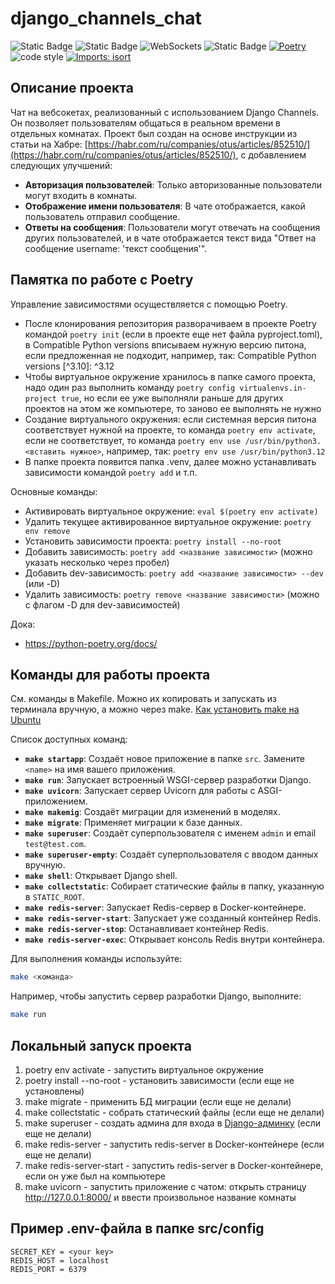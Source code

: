 # django_channels_chat

![Static Badge](https://img.shields.io/badge/Python-FFD43B?logo=python&logoColor=blue) 
![Static Badge](https://img.shields.io/badge/Django-092E20?logo=django&logoColor=green)
![WebSockets](https://img.shields.io/badge/WebSockets-000000?logo=websocket&logoColor=white)
![Static Badge](https://img.shields.io/badge/redis-%23DC382D.svg?logo=redis&logoColor=white)
[![Poetry](https://img.shields.io/endpoint?url=https://python-poetry.org/badge/v0.json)](https://python-poetry.org/)
![code style](https://img.shields.io/badge/code%20style-black-000000.svg)
[![Imports: isort](https://img.shields.io/badge/%20imports-isort-%231674b1?style=flat&labelColor=ef8336)](https://pycqa.github.io/isort/)

## Описание проекта

Чат на вебсокетах, реализованный с использованием Django Channels. Он позволяет пользователям общаться в реальном времени в отдельных комнатах. Проект был создан на основе инструкции из статьи на Хабре: [https://habr.com/ru/companies/otus/articles/852510/](https://habr.com/ru/companies/otus/articles/852510/), с добавлением следующих улучшений:

- **Авторизация пользователей**: Только авторизованные пользователи могут входить в комнаты.
- **Отображение имени пользователя**: В чате отображается, какой пользователь отправил сообщение.
- **Ответы на сообщения**: Пользователи могут отвечать на сообщения других пользователей, и в чате отображается текст вида "Ответ на сообщение username: 'текст сообщения'".

## Памятка по работе с Poetry

Управление зависимостями осуществляется с помощью Poetry.

- После клонирования репозитория разворачиваем в проекте Poetry командой `poetry init` (если в проекте еще нет файла pyproject.toml), в Compatible Python versions вписываем нужную версию питона, если предложенная не подходит,
например, так: Compatible Python versions [^3.10]:  ^3.12
- Чтобы виртуальное окружение хранилось в папке самого проекта, надо один раз выполнить команду
`poetry config virtualenvs.in-project true`, но если ее уже выполняли раньше для других проектов
на этом же компьютере, то заново ее выполнять не нужно
- Создание виртуального окружения: если системная версия питона соответствует нужной на проекте,
то команда `poetry env activate`, если не соответствует, то команда `poetry env use /usr/bin/python3.<вставить нужное>`, например, так: `poetry env use /usr/bin/python3.12`
- В папке проекта появится папка .venv, далее можно устанавливать зависимости командой `poetry add` и т.п.

Основные команды:
- Активировать виртуальное окружение: `eval $(poetry env activate)`
- Удалить текущее активированное виртуальное окружение: `poetry env remove`
- Установить зависимости проекта: `poetry install --no-root`
- Добавить зависимость: `poetry add <название зависимости>` (можно указать несколько через пробел)
- Добавить dev-зависимость: `poetry add <название зависимости> --dev` (или -D)
- Удалить зависимость: `poetry remove <название зависимости>` (можно с флагом -D для dev-зависимостей)

Дока:
- https://python-poetry.org/docs/

## Команды для работы проекта

См. команды в Makefile.
Можно их копировать и запускать из терминала вручную, а можно через make.
[Как установить make на Ubuntu](https://www.geeksforgeeks.org/how-to-install-make-on-ubuntu/)

Список доступных команд:

- **`make startapp`**: Создаёт новое приложение в папке `src`. Замените `<name>` на имя вашего приложения.
- **`make run`**: Запускает встроенный WSGI-сервер разработки Django.
- **`make uvicorn`**: Запускает сервер Uvicorn для работы с ASGI-приложением.
- **`make makemig`**: Создаёт миграции для изменений в моделях.
- **`make migrate`**: Применяет миграции к базе данных.
- **`make superuser`**: Создаёт суперпользователя с именем `admin` и email `test@test.com`.
- **`make superuser-empty`**: Создаёт суперпользователя с вводом данных вручную.
- **`make shell`**: Открывает Django shell.
- **`make collectstatic`**: Собирает статические файлы в папку, указанную в `STATIC_ROOT`.
- **`make redis-server`**: Запускает Redis-сервер в Docker-контейнере.
- **`make redis-server-start`**: Запускает уже созданный контейнер Redis.
- **`make redis-server-stop`**: Останавливает контейнер Redis.
- **`make redis-server-exec`**: Открывает консоль Redis внутри контейнера.

Для выполнения команды используйте:

```bash
make <команда>
```

Например, чтобы запустить сервер разработки Django, выполните:

```bash
make run
```

## Локальный запуск проекта

1. poetry env activate - запустить виртуальное окружение
2. poetry install --no-root - установить зависимости (если еще не установлены)
3. make migrate - применить БД миграции (если еще не делали)
4. make collectstatic - собрать статический файлы (если еще не делали)
5. make superuser - создать админа для входа в [Django-админку](http://127.0.0.1:8000/admin/) (если еще не делали)
6. make redis-server - запустить redis-server в Docker-контейнере (если еще не делали)
7. make redis-server-start - запустить redis-server в Docker-контейнере, если он уже был на компьютере
8. make uvicorn - запустить приложение с чатом: открыть страницу http://127.0.0.1:8000/ и ввести произвольное название комнаты

## Пример .env-файла в папке src/config
```
SECRET_KEY = <your key>
REDIS_HOST = localhost
REDIS_PORT = 6379
```

